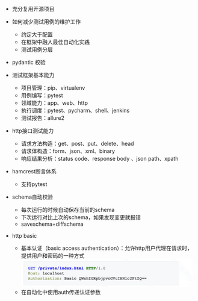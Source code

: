 - 充分复用开源项目
- 如何减少测试用例的维护工作  
  -   约定大于配置
  -   在框架中融入最佳自动化实践
  -   测试用例分层  
- pydantic 校验 
- 测试框架基本能力
  -   项目管理：pip、virtualenv  
  -   用例编写：pytest  
  -   领域能力：app、web、http
  -   执行调度：pytest、pycharm、shell、jenkins
  -   测试报告：allure2
  
- http接口测试能力  
  -   请求方法构造：get、post、put、delete、head  
  -   请求体构造：form、json、xml、binary  
  -   响应结果分析：status code、response body 、json path、xpath
  
- hamcrest断言体系  
   -   支持pytest
  
- schema自动校验  
   - 每次运行的时候自动保存当前的schema  
  - 下次运行对比上次的schema，如果发现变更就报错  
  - saveschema+diffschema  
  
- http basic  
  -   基本认证（basic access authentication）：允许http用户代理在请求时，提供用户和密码的一种方式![img.png](img.png)
  -   在自动化中使用auth传递认证参数